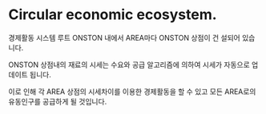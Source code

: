 # Circular economic ecosystem.

경제활동 시스템 루트 ONSTON 내에서 AREA마다 ONSTON 상점이 건 설되어 있습니다.

&#x20;ONSTON 상점내의 재료의 시세는 수요와 공급 알고리즘에 의하여 시세가 자동으로 업데이트 됩니다.&#x20;

이로 인해 각 AREA 상점의 시세차이를 이용한 경제활동을 할 수 있고 모든 AREA로의 유동인구를 공급하게 될 것입니다.
